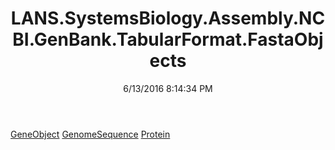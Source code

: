 ﻿---
title: LANS.SystemsBiology.Assembly.NCBI.GenBank.TabularFormat.FastaObjects
date: 6/13/2016 8:14:34 PM
---

[GeneObject](T-LANS.SystemsBiology.Assembly.NCBI.GenBank.TabularFormat.FastaObjects.GeneObject.html)
[GenomeSequence](T-LANS.SystemsBiology.Assembly.NCBI.GenBank.TabularFormat.FastaObjects.GenomeSequence.html)
[Protein](T-LANS.SystemsBiology.Assembly.NCBI.GenBank.TabularFormat.FastaObjects.Protein.html)
